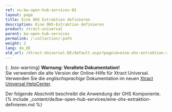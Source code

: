 ```yaml
---
ref: xu-bw-open-hub-services-02
layout: page
title: Eine OHS Extraktion definieren
description: Eine OHS-Extraktion definieren
product: xtract-universal
parent: bw-open-hub-services
permalink: /:collection/:path
weight: 2
lang: de_DE
old_url: /Xtract-Universal-DE/default.aspx?pageid=eine-ohs-extraktion-definieren
---
```


{: .box-warning}
**Warnung: Veraltete Dokumentation!** <br>
Sie verwenden die alte Version der Online-Hilfe für Xtract Universal.<br>
Verwenden Sie die *englischsprachige* Dokumentation im neuen [Xtract Universal HelpCenter](https://helpcenter.theobald-software.com/xtract-universal/documentation/introduction/).


Der folgende Abschnitt beschreibt die Anwendung der OHS Komponente.
{% include _content/de/bw-open-hub-services/eine-ohs-extraktion-definieren.md %}

